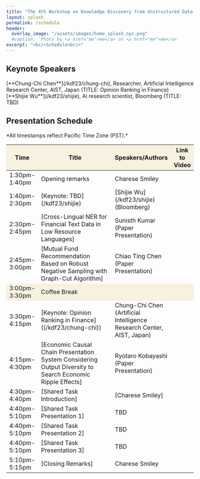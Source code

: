 ```yaml
---
title: "The 4th Workshop on Knowledge Discovery from Unstructured Data in Financial Services"
layout: splash
permalink: /schedule
header:
  overlay_image: "/assets/images/home_splash_nyc.png"
  #caption: 'Photo by <a href="me">me</a> on <a href="me">me</a>'
excerpt: "<br/>Schedule<br/>"
---
```





<h2>Keynote Speakers </h2>
[**Chung-Chi Chen**](/kdf23/chung-chi), Researcher, Artificial Intelligence Research Center, AIST, Japan (TITLE: Opinion Ranking in Finance)<br>
[**Shijie Wu**](/kdf23/shijie), AI research scientist, Bloomberg (TITLE: TBD)<br>



<h2>Presentation Schedule</h2>
*All timestamps reflect Pacific Time Zone (PST).*
<center>
<table>
	<colgroup>
    	<col width="15%">
    	<col width="60%">
    	<col width="15%">
        <col width="10%">
	</colgroup>
<thead>
	<tr bgcolor="#f7f1df">
        <th markdown="span">Time</th>
        <th markdown="span">Title</th>
        <th markdown="span">Speakers/Authors</th>
        <th markdown="span">Link to Video</th>
    </tr>
</thead>
<tbody>
    <tr>
        <td markdown="span">1:30pm-1:40pm</td>
        <td markdown="span">Opening remarks</td>
        <td markdown="span">Charese Smiley</td>
        <td markdown="span">&nbsp;</td>
    </tr>
    <tr>
        <td markdown="span">1:40pm-2:30pm</td>
        <td markdown="span">[Keynote: TBD](/kdf23/shijie)</td>
        <td markdown="span">[Shijie Wu](/kdf23/shijie)<br/>(Bloomberg)</td>
        <td markdown="span"></td>
    </tr> 
    <tr>
        <td markdown="span">2:30pm-2:45pm</td>
        <td markdown="span">[Cross-Lingual NER for Financial Text Data in Low Resource Languages]</td>
        <td markdown="span">Sunisth Kumar<br/>(Paper Presentation)</td>
        <td markdown="span"></td>
    </tr>
    <tr>
        <td markdown="span">2:45pm-3:00pm</td>
        <td markdown="span">[Mutual Fund Recommendation Based on Robust Negative Sampling with Graph-Cut Algorithm]</td>
        <td markdown="span">Chiao Ting Chen<br/>(Paper Presentation)</td>
        <td markdown="span">&nbsp;</td>
    </tr> 
    <tr bgcolor="#f7f1df">
        <td markdown="span">3:00pm-3:30pm</td>
        <td markdown="span">Coffee Break</td>
        <td markdown="span"></td>
        <td markdown="span">&nbsp;</td>
    </tr>
    <tr>
        <td markdown="span">3:30pm-4:15pm</td>
        <td markdown="span">[Keynote: Opinion Ranking in Finance]((/kdf23/chung-chi))</td>
        <td markdown="span">Chung-Chi Chen<br/>(Artificial Intelligence Research Center, AIST, Japan)</td>
        <td markdown="span"></td>
    </tr>
    <tr >
        <td markdown="span">4:15pm-4:30pm</td>
        <td markdown="span">[Economic Causal Chain Presentation System Considering Output Diversity to Search Economic Ripple Effects]</td>
        <td markdown="span">Ryotaro Kobayashi<br/>(Paper Presentation)</td>
        <td markdown="span">&nbsp;</td>
    </tr> 
    <tr>
        <td markdown="span">4:30pm-4:40pm</td>
        <td markdown="span">[Shared Task Introduction]</td>
        <td markdown="span">[Charese Smiley]</td>
        <td markdown="span">&nbsp;</td>
    </tr> 
    <tr>
        <td markdown="span">4:40pm-5:10pm</td>
        <td markdown="span">[Shared Task Presentation 1]</td>
        <td markdown="span">TBD<br/></td>
        <td markdown="span">&nbsp;</td>
    </tr>
    <tr>
        <td markdown="span">4:40pm-5:10pm</td>
        <td markdown="span">[Shared Task Presentation 2]</td>
        <td markdown="span">TBD<br/></td>
        <td markdown="span">&nbsp;</td>
    </tr>
    <tr>
        <td markdown="span">4:40pm-5:10pm</td>
        <td markdown="span">[Shared Task Presentation 3]</td>
        <td markdown="span">TBD<br/></td>
        <td markdown="span">&nbsp;</td>
    </tr>
    <tr>
        <td markdown="span">5:10pm-5:15pm</td>
        <td markdown="span">[Closing Remarks]</td>
        <td markdown="span">Charese Smiley<br/></td>
        <td markdown="span">&nbsp;</td>
    </tr>
</tbody>
</table>
</center>
